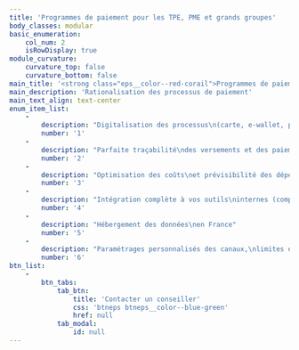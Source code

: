 ```yaml
---
title: 'Programmes de paiement pour les TPE, PME et grands groupes'
body_classes: modular
basic_enumeration:
    col_num: 2
    isRowDisplay: true
module_curvature:
    curvature_top: false
    curvature_bottom: false
main_title: '<strong class="eps__color--red-corail">Programmes de paiement</strong> pour les TPE, PME et grands groupes'
main_description: 'Rationalisation des processus de paiement'
main_text_align: text-center
enum_item_list:
    -
        description: "Digitalisation des processus\n(carte, e-wallet, paiement mobile)"
        number: '1'
    -
        description: "Parfaite traçabilité\ndes versements et des paiements"
        number: '2'
    -
        description: "Optimisation des coûts\net prévisibilité des dépenses"
        number: '3'
    -
        description: "Intégration complète à vos outils\ninternes (comptabilité, CRM, intranet)"
        number: '4'
    -
        description: "Hébergement des données\nen France"
        number: '5'
    -
        description: "Paramétrages personnalisés des canaux,\nlimites et plafonds"
        number: '6'
btn_list:
    -
        btn_tabs:
            tab_btn:
                title: 'Contacter un conseiller'
                css: 'btneps btneps__color--blue-green'
                href: null
            tab_modal:
                id: null
---
```


